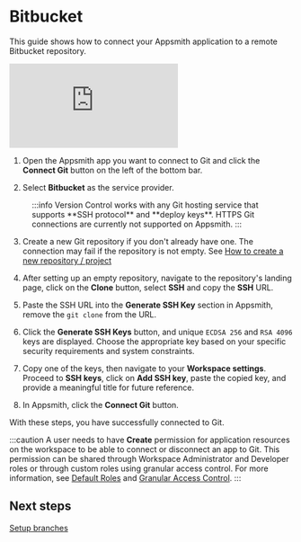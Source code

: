 # Bitbucket

This guide shows how to connect your Appsmith application to a remote Bitbucket repository.

<div style={{ position: "relative", paddingBottom: "calc(50.520833333333336% + 41px)", height: "0", width: "100%" }}>
  <iframe src="https://demo.arcade.software/1G22udy8fLxh2Yx6Ysps?embed" frameborder="0" loading="lazy" webkitallowfullscreen mozallowfullscreen allowfullscreen style={{ position: "absolute", top: "0", left: "0", width: "100%", height: "100%", colorScheme: "light" }} title="Appsmith | Connect Data">
  </iframe>
</div>


1. Open the Appsmith app you want to connect to Git and click the **Connect Git** button on the left of the bottom bar.

2. Select **Bitbucket** as the service provider. 

<dd>
:::info
Version Control works with any Git hosting service that supports **SSH protocol** and **deploy keys**. HTTPS Git connections are currently not supported on Appsmith.
:::

</dd>

3. Create a new Git repository if you don't already have one. The connection may fail if the repository is not empty. See [How to create a new repository / project](https://support.atlassian.com/bitbucket-cloud/docs/create-a-git-repository/)


4. After setting up an empty repository, navigate to the repository's landing page, click on the **Clone** button, select **SSH** and copy the **SSH** URL.

5. Paste the SSH URL into the **Generate SSH Key** section in Appsmith, remove the `git clone` from the URL. 

6. Click the **Generate SSH Keys** button, and unique `ECDSA 256` and `RSA 4096` keys are displayed. Choose the appropriate key based on your specific security requirements and system constraints.

7. Copy one of the keys, then navigate to your **Workspace settings**. Proceed to **SSH keys**, click on **Add SSH key**, paste the copied key, and provide a meaningful title for future reference.

8. In Appsmith, click the **Connect Git** button.

With these steps, you have successfully connected to Git.

:::caution
A user needs to have **Create** permission for application resources on the workspace to be able to connect or disconnect an app to Git. This permission can be shared through Workspace Administrator and Developer roles or through custom roles using granular access control. For more information, see [Default Roles](/advanced-concepts/invite-users#default-roles-for-workspace) and [Granular Access Control](/advanced-concepts/granular-access-control/roles#application-resources).
:::

## Next steps

[Setup branches](/advanced-concepts/version-control-with-git/working-with-branches)

